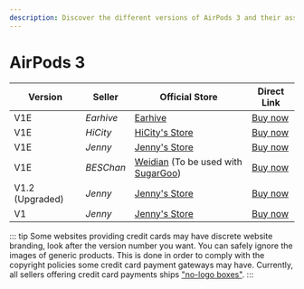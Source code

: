 ```yaml
---
description: Discover the different versions of AirPods 3 and their associated sellers. Find official stores and direct links to purchase AirPods 3 replicas.
---
```


# AirPods 3

| Version         | Seller    | Official Store                                                                                       | Direct Link                                          |
|-----------------|-----------|------------------------------------------------------------------------------------------------------|------------------------------------------------------|
| V1E             | *Earhive* | [Earhive](https://airreps.link/earhive)                                                              | [Buy now](https://airreps.link/earhive)              |
| V1E             | *HiCity*  | [HiCity's Store](https://hicitypods.com)                                                             | [Buy now](https://hicitypods.com/product/gen-3-v1e/) |
| V1E             | *Jenny*   | [Jenny's Store](https://airreps.link/jenny)                                                          | [Buy now](https://airreps.link/jenny)                |
| V1E             | *BESChan* | [Weidian](https://airreps.link/beschan) (To be used with [SugarGoo](https://airreps.link/sugargoo/)) | [Buy now](https://airreps.link/beschan)              |
| V1.2 (Upgraded) | *Jenny*   | [Jenny's Store](https://airreps.link/jenny)                                                          | [Buy now](http://airreps.link/jenny)                 |
| V1              | *Jenny*   | [Jenny's Store](https://airreps.link/jenny)                                                          | [Buy now](http://airreps.link/jenny)                 |

::: tip
Some websites providing credit cards may have discrete website branding, look after the version number you want. You can safely ignore the images of generic products. This is done in order to comply with the copyright policies some credit card payment gateways may have. Currently, all sellers offering credit card payments ships ["no-logo boxes"](https://airpodsreplicas.com/introduction/packaging#no-logo-box). 
:::
